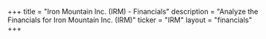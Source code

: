 +++
title = "Iron Mountain Inc. (IRM) - Financials"
description = "Analyze the Financials for Iron Mountain Inc. (IRM)"
ticker = "IRM"
layout = "financials"
+++

